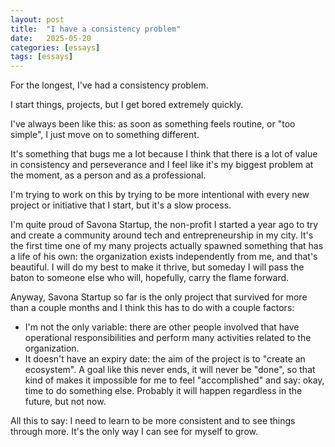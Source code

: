 ```yaml
---
layout: post
title:  "I have a consistency problem"
date:   2025-05-20
categories: [essays]
tags: [essays]
---
```


For the longest, I've had a consistency problem.

I start things, projects, but I get bored extremely quickly. 

I've always been like this: as soon as something feels routine, or "too simple", I just move on to something different. 

It's something that bugs me a lot because I think that there is a lot of value in consistency and perseverance and I feel like it's my biggest problem at the moment, as a person and as a professional. 

I'm trying to work on this by trying to be more intentional with every new project or initiative that I start, but it's a slow process. 

I'm quite proud of Savona Startup, the non-profit I started a year ago to try and create a community around tech and entrepreneurship in my city. It's the first time one of my many projects actually spawned something that has a life of his own: the organization exists independently from me, and that's beautiful. I will do my best to make it thrive, but someday I will pass the baton to someone else who will, hopefully, carry the flame forward. 

Anyway, Savona Startup so far is the only project that survived for more than a couple months and I think this has to do with a couple factors:
- I'm not the only variable: there are other people involved that have operational responsibilities and perform many activities related to the organization. 
- It doesn't have an expiry date: the aim of the project is to "create an ecosystem". A goal like this never ends, it will never be "done", so that kind of makes it impossible for me to feel "accomplished" and say: okay, time to do something else. Probably it will happen regardless in the future, but not now. 

All this to say: I need to learn to be more consistent and to see things through more. It's the only way I can see for myself to grow. 